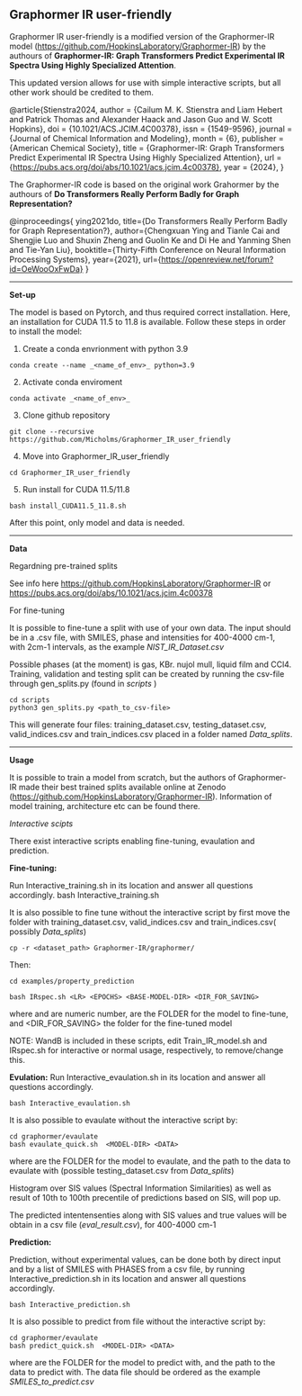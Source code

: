 Graphormer IR user-friendly 
--------------------------------------

Graphormer IR user-friendly is a modified version of the Graphormer-IR model (https://github.com/HopkinsLaboratory/Graphormer-IR) by the authours of **Graphormer-IR: Graph Transformers Predict Experimental IR Spectra Using Highly Specialized Attention**. 

This updated version allows for use with simple interactive scripts, but all other work should be credited to them. 

@article{Stienstra2024, author = {Cailum M. K. Stienstra and Liam Hebert and Patrick Thomas and Alexander Haack and Jason Guo and W. Scott Hopkins}, doi = {10.1021/ACS.JCIM.4C00378}, issn = {1549-9596}, journal = {Journal of Chemical Information and Modeling}, month = {6}, publisher = {American Chemical Society}, title = {Graphormer-IR: Graph Transformers Predict Experimental IR Spectra Using Highly Specialized Attention}, url = {https://pubs.acs.org/doi/abs/10.1021/acs.jcim.4c00378}, year = {2024}, }

The Graphormer-IR code is based on the original work Grahormer by the authours of **Do Transformers Really Perform Badly for Graph Representation?**

@inproceedings{ ying2021do, title={Do Transformers Really Perform Badly for Graph Representation?}, author={Chengxuan Ying and Tianle Cai and Shengjie Luo and Shuxin Zheng and Guolin Ke and Di He and Yanming Shen and Tie-Yan Liu}, booktitle={Thirty-Fifth Conference on Neural Information Processing Systems}, year={2021}, url={https://openreview.net/forum?id=OeWooOxFwDa} }

---------------------------------------------------------------------
**Set-up**

The model is based on Pytorch, and thus required correct installation. Here, an installation for CUDA 11.5 to 11.8 is available. Follow these steps in order to install the model:
  1. Create a conda envrionment with python 3.9
     
    conda create --name _<name_of_env>_ python=3.9

  2. Activate conda enviroment
     
    conda activate _<name_of_env>_

  3. Clone github repository
     
    git clone --recursive https://github.com/Micholms/Graphormer_IR_user_friendly

  4. Move into Graphormer_IR_user_friendly
     
    cd Graphormer_IR_user_friendly

  5. Run install for CUDA 11.5/11.8
  
    bash install_CUDA11.5_11.8.sh

After this point, only model and data is needed. 

-----------------------------------------------------------------------
**Data**

Regardning pre-trained splits

See info here https://github.com/HopkinsLaboratory/Graphormer-IR or https://pubs.acs.org/doi/abs/10.1021/acs.jcim.4c00378

For fine-tuning 

It is possible to fine-tune a split with use of your own data. The input should be in a .csv file, with SMILES, phase and intensities for 400-4000 cm-1, with 2cm-1 intervals, as the example _NIST_IR_Dataset.csv_

Possible phases (at the moment) is gas, KBr. nujol mull, liquid film and CCl4. Training, validation and testing split can be created by running the csv-file through gen_splits.py (found in _scripts_ )

    cd scripts
    python3 gen_splits.py <path_to_csv-file>

This will generate four files: training_dataset.csv, testing_dataset.csv, valid_indices.csv and train_indices.csv placed in a folder named _Data_splits_. 

----------------------------------------------------------------------
**Usage**

It is possible to train a model from scratch, but the authors of Graphormer-IR made their best trained splits available online at Zenodo (https://github.com/HopkinsLaboratory/Graphormer-IR). Information of model training, architecture etc can be found there. 


*Interactive scipts*


There exist interactive scripts enabling fine-tuning, evaulation and prediction.


**Fine-tuning:** 

Run Interactive_training.sh in its location and answer all questions accordingly. 
    bash Interactive_training.sh
    
It is also possible to fine tune without the interactive script by first move the folder with training_dataset.csv, valid_indices.csv and train_indices.csv( possibly _Data_splits_)

    cp -r <dataset_path> Graphormer-IR/graphormer/
    
Then:

    cd examples/property_prediction
  
    bash IRspec.sh <LR> <EPOCHS> <BASE-MODEL-DIR> <DIR_FOR_SAVING>

where <LR> and <EPOCHS> are numeric number, <BASE-MODEL-DIR> are the FOLDER for the model to fine-tune, and <DIR_FOR_SAVING> the folder for the fine-tuned model 

NOTE: WandB is included in these scripts, edit Train_IR_model.sh and IRspec.sh for interactive or normal usage, respectively, to remove/change this.  

**Evulation:**
Run Interactive_evaulation.sh in its location and answer all questions accordingly. 

    bash Interactive_evaulation.sh
    
It is also possible to evaulate without the interactive script by:

    cd graphormer/evaulate
    bash evaulate_quick.sh  <MODEL-DIR> <DATA>

where <MODEL-DIR> are the FOLDER for the model to evaulate, and <DATA> the path to the data to evaulate with (possible testing_dataset.csv from _Data_splits_)

Histogram over SIS values (Spectral Information Similarities) as well as result of 10th to 100th precentile of predictions based on SIS, will pop up.

The predicted intentensenties along with SIS values and true values will be obtain in a csv file (_eval_result.csv_), for 400-4000 cm-1


**Prediction:**

Prediction, without experimental values, can be done both by direct input and by a list of SMILES with PHASES from a csv file, by running Interactive_prediction.sh in its location and answer all questions accordingly. 

    bash Interactive_prediction.sh
    
It is also possible to predict from file without the interactive script by:

    cd graphormer/evaulate
    bash predict_quick.sh  <MODEL-DIR> <DATA>

where <MODEL-DIR> are the FOLDER for the model to predict with, and <DATA> the path to the data to predict with. The data file should be ordered as the example _SMILES_to_predict.csv_



